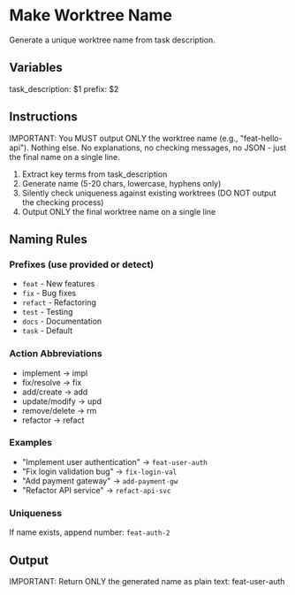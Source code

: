 # Make Worktree Name

Generate a unique worktree name from task description.

## Variables
task_description: $1
prefix: $2

## Instructions

IMPORTANT: You MUST output ONLY the worktree name (e.g., "feat-hello-api"). Nothing else. No explanations, no checking messages, no JSON - just the final name on a single line.

1. Extract key terms from task_description
2. Generate name (5-20 chars, lowercase, hyphens only)
3. Silently check uniqueness against existing worktrees (DO NOT output the checking process)
4. Output ONLY the final worktree name on a single line

## Naming Rules

### Prefixes (use provided or detect)
- `feat` - New features
- `fix` - Bug fixes  
- `refact` - Refactoring
- `test` - Testing
- `docs` - Documentation
- `task` - Default

### Action Abbreviations
- implement → impl
- fix/resolve → fix
- add/create → add
- update/modify → upd
- remove/delete → rm
- refactor → refact

### Examples
- "Implement user authentication" → `feat-user-auth`
- "Fix login validation bug" → `fix-login-val`
- "Add payment gateway" → `add-payment-gw`
- "Refactor API service" → `refact-api-svc`

### Uniqueness
If name exists, append number: `feat-auth-2`

## Output

IMPORTANT: Return ONLY the generated name as plain text: feat-user-auth

